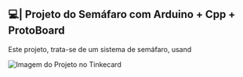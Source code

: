 ## 💻| Projeto do Semáfaro com Arduino + Cpp + ProtoBoard

  Este projeto, trata-se de um sistema de semáfaro, usand

![Imagem do Projeto no Tinkecard](https://github.com/user-attachments/assets/49206bc0-7cde-4ada-b7f5-ab6e50eed3be)
